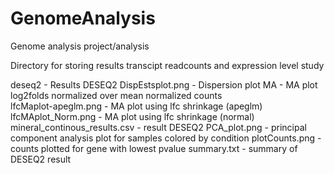 # GenomeAnalysis
Genome analysis project/analysis

Directory for storing results transcipt readcounts and expression level study

deseq2 - Results DESEQ2
 DispEstsplot.png - Dispersion plot
 MA - MA plot log2folds normalized over mean normalized counts  
 lfcMaplot-apeglm.png - MA plot using lfc shrinkage (apeglm)
 lfcMAplot_Norm.png - MA plot using lfc shrinkage (normal)
 mineral_continous_results.csv - result DESEQ2
 PCA_plot.png - principal component analysis plot for samples colored by condition
 plotCounts.png - counts plotted for gene with lowest pvalue
 summary.txt - summary of DESEQ2 result
